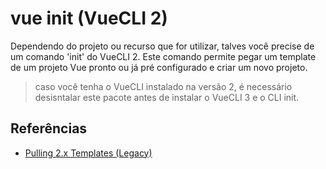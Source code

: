 # vue init (VueCLI 2)

Dependendo do projeto ou recurso que for utilizar, talves você precise de um comando 'init' do VueCLI 2. Este comando permite pegar um template de um projeto Vue pronto ou já pré configurado e criar um novo projeto.

> caso você tenha o VueCLI instalado na versão 2, é necessário desisntalar este pacote antes de instalar o VueCLI 3 e o CLI init.

## Referências
- [Pulling 2.x Templates (Legacy)](https://cli.vuejs.org/guide/creating-a-project.html#pulling-2-x-templates-legacy)